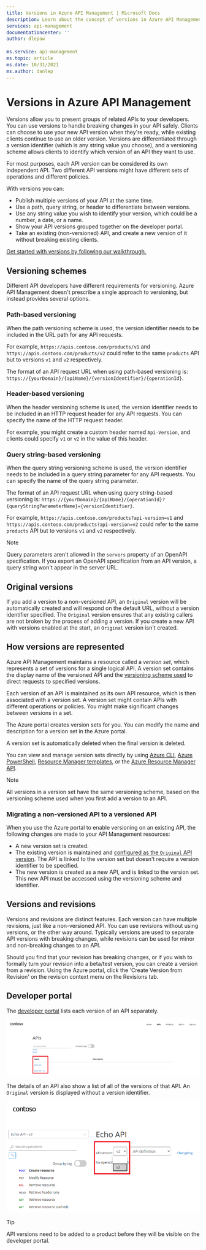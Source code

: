 ```yaml
---
title: Versions in Azure API Management | Microsoft Docs
description: Learn about the concept of versions in Azure API Management.
services: api-management
documentationcenter: ''
author: dlepow
 
ms.service: api-management
ms.topic: article
ms.date: 10/31/2021
ms.author: danlep
---
```


# Versions in Azure API Management

Versions allow you to present groups of related APIs to your developers. You can use versions to handle breaking changes in your API safely. Clients can choose to use your new API version when they're ready, while existing clients continue to use an older version. Versions are differentiated through a version identifier (which is any string value you choose), and a versioning scheme allows clients to identify which version of an API they want to use.

For most purposes, each API version can be considered its own independent API. Two different API versions might have different sets of operations and different policies.

With versions you can:

- Publish multiple versions of your API at the same time.
- Use a path, query string, or header to differentiate between versions.
- Use any string value you wish to identify your version, which could be a number, a date, or a name.
- Show your API versions grouped together on the developer portal.
- Take an existing (non-versioned) API, and create a new version of it without breaking existing clients.

[Get started with versions by following our walkthrough.](./api-management-get-started-publish-versions.md)

## Versioning schemes

Different API developers have different requirements for versioning. Azure API Management doesn't prescribe a single approach to versioning, but instead provides several options.

### Path-based versioning

When the path versioning scheme is used, the version identifier needs to be included in the URL path for any API requests.

For example, `https://apis.contoso.com/products/v1` and `https://apis.contoso.com/products/v2` could refer to the same `products` API but to versions `v1` and `v2` respectively.

The format of an API request URL when using path-based versioning is: `https://{yourDomain}/{apiName}/{versionIdentifier}/{operationId}`.

### Header-based versioning

When the header versioning scheme is used, the version identifier needs to be included in an HTTP request header for any API requests. You can specify the name of the HTTP request header.

For example, you might create a custom header named `Api-Version`, and clients could specify `v1` or `v2` in the value of this header.

### Query string-based versioning

When the query string versioning scheme is used, the version identifier needs to be included in a query string parameter for any API requests. You can specify the name of the query string parameter.

The format of an API request URL when using query string-based versioning is: `https://{yourDomain}/{apiName}/{operationId}?{queryStringParameterName}={versionIdentifier}`.

For example, `https://apis.contoso.com/products?api-version=v1` and `https://apis.contoso.com/products?api-version=v2` could refer to the same `products` API but to versions `v1` and `v2` respectively.

> [!NOTE]
> Query parameters aren't allowed in the `servers` property of an OpenAPI specification. If you export an OpenAPI specification from an API version, a query string won't appear in the server URL.

## Original versions

If you add a version to a non-versioned API, an `Original` version will be automatically created and will respond on the default URL, without a version identifier specified. The `Original` version ensures that any existing callers are not broken by the process of adding a version. If you create a new API with versions enabled at the start, an `Original` version isn't created.

## How versions are represented

Azure API Management maintains a resource called a *version set*, which represents a set of versions for a single logical API. A version set contains the display name of the versioned API and the [versioning scheme used](#versioning-schemes) to direct requests to specified versions.

Each version of an API is maintained as its own API resource, which is then associated with a version set. A version set might contain APIs with different operations or policies. You might make significant changes between versions in a set.

The Azure portal creates version sets for you. You can modify the name and description for a version set in the Azure portal.

A version set is automatically deleted when the final version is deleted.

You can view and manage version sets directly by using [Azure CLI](/cli/azure/apim/api/versionset), [Azure PowerShell](/powershell/module/az.apimanagement/#api-management), [Resource Manager templates](/azure/templates/microsoft.apimanagement/service/apiversionsets), or the [Azure Resource Manager API](/rest/api/apimanagement/current-ga/api-version-set).

> [!NOTE]
> All versions in a version set have the same versioning scheme, based on the versioning scheme used when you first add a version to an API.
### Migrating a non-versioned API to a versioned API

When you use the Azure portal to enable versioning on an existing API, the following changes are made to your API Management resources:

 * A new version set is created.
 * The existing version is maintained and [configured as the `Original` API version](#original-versions). The API is linked to the version set but doesn't require a version identifier to be specified.
 * The new version is created as a new API, and is linked to the version set. This new API must be accessed using the versioning scheme and identifier.

## Versions and revisions

Versions and revisions are distinct features. Each version can have multiple revisions, just like a non-versioned API. You can use revisions without using versions, or the other way around. Typically versions are used to separate API versions with breaking changes, while revisions can be used for minor and non-breaking changes to an API.

Should you find that your revision has breaking changes, or if you wish to formally turn your revision into a beta/test version, you can create a version from a revision. Using the Azure portal, click the 'Create Version from Revision' on the revision context menu on the Revisions tab.

## Developer portal

The [developer portal](./api-management-howto-developer-portal.md) lists each version of an API separately.

![API Management developer portal displaying a list of versioned APIs](media/api-management-versions/portal-list.png)

The details of an API also show a list of all of the versions of that API. An `Original` version is displayed without a version identifier.

![API Management developer portal displaying an API's details and a list of versions for that API](media/api-management-versions/portal-details.png)

> [!TIP]
> API versions need to be added to a product before they will be visible on the developer portal.


